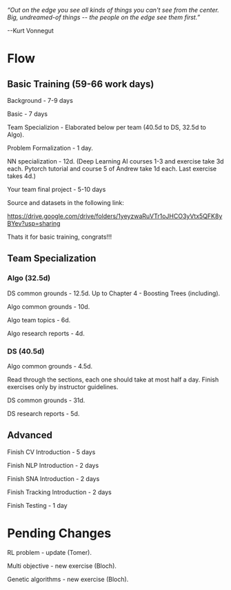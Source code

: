 *“Out on the edge you see all kinds of things you can't see from the center. 
Big, undreamed-of things -- the people on the edge see them first.”*

--Kurt Vonnegut

# Flow

## Basic Training (59-66 work days)

Background - 7-9 days

Basic - 7 days

Team Specializion - Elaborated below per team (40.5d to DS, 32.5d to Algo).

Problem Formalization - 1 day.

NN specialization - 12d. (Deep Learning AI courses 1-3 and exercise take 3d each. Pytorch tutorial and course 5 of Andrew take 1d each. Last exercise takes 4d.)

Your team final project - 5-10 days

Source and datasets in the following link:

https://drive.google.com/drive/folders/1yeyzwaRuVTr1oJHCO3yVtx5QFK8yBYev?usp=sharing

Thats it for basic training, congrats!!!

## Team Specialization

### Algo (32.5d)

DS common grounds - 12.5d. Up to Chapter 4 - Boosting Trees (including). 

Algo common grounds - 10d.

Algo team topics - 6d.

Algo research reports - 4d. 

### DS (40.5d)

Algo common grounds - 4.5d. 

Read through the sections, each one should take at most half a day. Finish exercises only by instructor guidelines.

DS common grounds - 31d.

DS research reports - 5d.

## Advanced 

Finish CV Introduction - 5 days

Finish NLP Introduction - 2 days

Finish SNA Introduction - 2 days

Finish Tracking Introduction - 2 days

Finish Testing - 1 day

# Pending Changes

RL problem - update (Tomer).

Multi objective - new exercise (Bloch).

Genetic algorithms - new exercise (Bloch).
